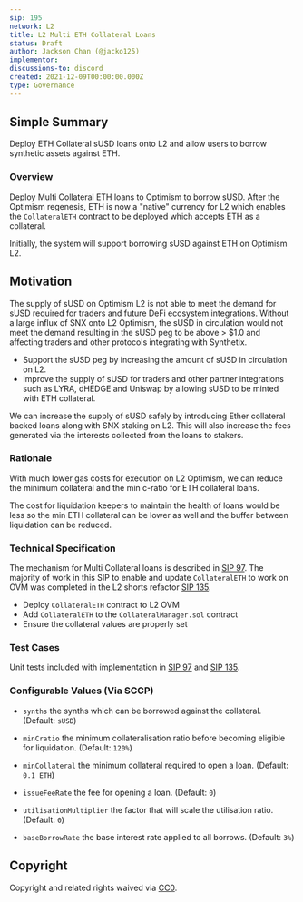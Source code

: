 ```yaml
---
sip: 195
network: L2
title: L2 Multi ETH Collateral Loans
status: Draft
author: Jackson Chan (@jacko125)
implementor:
discussions-to: discord
created: 2021-12-09T00:00:00.000Z
type: Governance
---
```


## Simple Summary

Deploy ETH Collateral sUSD loans onto L2 and allow users to borrow synthetic assets against ETH.

### Overview

Deploy Multi Collateral ETH loans to Optimism to borrow sUSD. After the Optimism regenesis, ETH is now a "native" currency for L2 which enables the `CollateralETH` contract to be deployed which accepts ETH as a collateral.

Initially, the system will support borrowing sUSD against ETH on Optimism L2.

## Motivation

The supply of sUSD on Optimism L2 is not able to meet the demand for sUSD required for traders and future DeFi ecosystem integrations. Without a large influx of SNX onto L2 Optimism, the sUSD in circulation would not meet the demand resulting in the sUSD peg to be above > $1.0 and affecting traders and other protocols integrating with Synthetix.

- Support the sUSD peg by increasing the amount of sUSD in circulation on L2.
- Improve the supply of sUSD for traders and other partner integrations such as LYRA, dHEDGE and Uniswap by allowing sUSD to be minted with ETH collateral.

We can increase the supply of sUSD safely by introducing Ether collateral backed loans along with SNX staking on L2. This will also increase the fees generated via the interests collected from the loans to stakers.

### Rationale

With much lower gas costs for execution on L2 Optimism, we can reduce the minimum collateral and the min c-ratio for ETH collateral loans.

The cost for liquidation keepers to maintain the health of loans would be less so the min ETH collateral can be lower as well and the buffer between liquidation can be reduced.

### Technical Specification

The mechanism for Multi Collateral loans is described in [SIP 97](https://sips.synthetix.io/sips/sip-97). The majority of work in this SIP to enable and update `CollateralETH` to work on OVM was completed in the L2 shorts refactor [SIP 135](https://sips.synthetix.io/sips/sip-135).

- Deploy `CollateralETH` contract to L2 OVM
- Add `CollateralETH` to the `CollateralManager.sol` contract
- Ensure the collateral values are properly set

### Test Cases

Unit tests included with implementation in [SIP 97](https://sips.synthetix.io/sips/sip-97) and [SIP 135](https://sips.synthetix.io/sips/sip-135).

### Configurable Values (Via SCCP)

- `synths` the synths which can be borrowed against the collateral. (Default: `sUSD`)

- `minCratio` the minimum collateralisation ratio before becoming eligible for liquidation. (Default: `120%`)

- `minCollateral` the minimum collateral required to open a loan. (Default: `0.1 ETH`)

- `issueFeeRate` the fee for opening a loan. (Default: `0`)

- `utilisationMultiplier` the factor that will scale the utilisation ratio. (Default: `0`)

- `baseBorrowRate` the base interest rate applied to all borrows. (Default: `3%`)

## Copyright

Copyright and related rights waived via [CC0](https://creativecommons.org/publicdomain/zero/1.0/).

